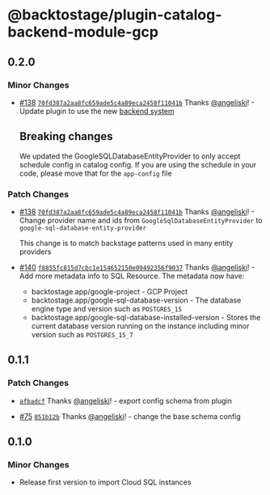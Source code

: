 # @backtostage/plugin-catalog-backend-module-gcp

## 0.2.0

### Minor Changes

- [#138](https://github.com/backtostage/backstage-plugins/pull/138) [`70fd387a2aa8fc659ade5c4a89eca2458f11041b`](https://github.com/backtostage/backstage-plugins/commit/70fd387a2aa8fc659ade5c4a89eca2458f11041b) Thanks [@angeliski](https://github.com/angeliski)! - Update plugin to use the new [backend system](https://backstage.io/docs/backend-system/)

  ## Breaking changes

  We updated the GoogleSQLDatabaseEntityProvider to only accept schedule config in catalog config. If you are using the schedule in your code, please move that for the `app-config` file

### Patch Changes

- [#138](https://github.com/backtostage/backstage-plugins/pull/138) [`70fd387a2aa8fc659ade5c4a89eca2458f11041b`](https://github.com/backtostage/backstage-plugins/commit/70fd387a2aa8fc659ade5c4a89eca2458f11041b) Thanks [@angeliski](https://github.com/angeliski)! - Change provider name and ids from `GoogleSqlDatabaseEntityProvider` to `google-sql-database-entity-provider`

  This change is to match backstage patterns used in many entity providers

- [#140](https://github.com/backtostage/backstage-plugins/pull/140) [`f8855fc815d7cbc1e154652150e09492356f9037`](https://github.com/backtostage/backstage-plugins/commit/f8855fc815d7cbc1e154652150e09492356f9037) Thanks [@angeliski](https://github.com/angeliski)! - Add more metadata info to SQL Resource. The metadata now have:

  - backtostage.app/google-project - GCP Project
  - backtostage.app/google-sql-database-version - The database engine type and version such as `POSTGRES_15`
  - backtostage.app/google-sql-database-installed-version - Stores the current database version running on the instance including minor version such as `POSTGRES_15_7`

## 0.1.1

### Patch Changes

- [`afbadcf`](https://github.com/backtostage/backstage-plugins/commit/afbadcf142b7f26bc55a89dd075c007f81cefdbb) Thanks [@angeliski](https://github.com/angeliski)! - export config schema from plugin

- [#75](https://github.com/backtostage/backstage-plugins/pull/75) [`851b12b`](https://github.com/backtostage/backstage-plugins/commit/851b12b8407e8a672911efa381313db2c3d1dff6) Thanks [@angeliski](https://github.com/angeliski)! - change the base schema config

## 0.1.0

### Minor Changes

- Release first version to import Cloud SQL instances
